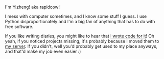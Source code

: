 I'm Yizheng! aka rapidcow!

I mess with computer sometimes, and I know some stuff I guess.
I use Python disproportionately and I'm a big fan of anything
that has to do with free software.

If you like writing diaries, you might like to hear that
[I wrote code for it](https://git.rapidcow.org/perspective/about/)!
Oh yeah, if you noticed projects missing, it's probably because
I moved them to [my server](https://git.rapidcow.org). If you didn't,
well you'd probably get used to my place anyways, and that'd make
my job even easier :)
